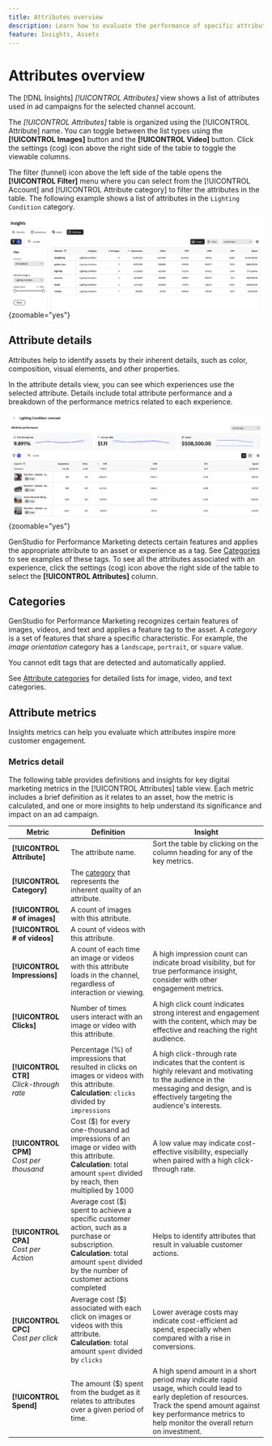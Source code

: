 ```yaml
---
title: Attributes overview
description: Learn how to evaluate the performance of specific attributes in Adobe GenStudio for Performance Marketing.
feature: Insights, Assets
---
```

# Attributes overview

The [!DNL Insights] _[!UICONTROL Attributes]_ view shows a list of attributes used in ad campaigns for the selected channel account.

The _[!UICONTROL Attributes]_ table is organized using the [!UICONTROL Attribute] name. You can toggle between the list types using the **[!UICONTROL Images]** button and the **[!UICONTROL Video]** button. Click the settings (cog) icon above the right side of the table to toggle the viewable columns.

The filter (funnel) icon above the left side of the table opens the **[!UICONTROL Filter]** menu where you can select from the [!UICONTROL Account] and [!UICONTROL Attribute category] to filter the attributes in the table. The following example shows a list of attributes in the `Lighting Condition` category.

![Attributes filter and table](/help/assets/insights-attributes-filter.png){zoomable="yes"}

## Attribute details

Attributes help to identify assets by their inherent details, such as color, composition, visual elements, and other properties.

In the attribute details view, you can see which experiences use the selected attribute. Details include total attribute performance and a breakdown of the performance metrics related to each experience.

![Attribute performance metrics](/help/assets/insights-attribute-details.png){zoomable="yes"}

GenStudio for Performance Marketing detects certain features and applies the appropriate attribute to an asset or experience as a tag. See [Categories](#categories) to see examples of these tags. To see all the attributes associated with an experience, click the settings (cog) icon above the right side of the table to select the **[!UICONTROL Attributes]** column.

## Categories

GenStudio for Performance Marketing recognizes certain features of images, videos, and text and applies a feature tag to the asset. A _category_ is a set of features that share a specific characteristic. For example, the _image orientation_ category has a `landscape`, `portrait`, or `square` value.

You cannot edit tags that are detected and automatically applied.

See [Attribute categories](/help/user-guide/insights/attribute-category.md) for detailed lists for image, video, and text categories.

## Attribute metrics

Insights metrics can help you evaluate which attributes inspire more customer engagement.

### Metrics detail

The following table provides definitions and insights for key digital marketing metrics in the [!UICONTROL Attributes] table view. Each metric includes a brief definition as it relates to an asset, how the metric is calculated, and one or more insights to help understand its significance and impact on an ad campaign.

| Metric                 | Definition                    | Insight                          |
| ---------------------- | ----------------------------- | -------------------------------- |
| **[!UICONTROL Attribute]**   | The attribute name. | Sort the table by clicking on the column heading for any of the key metrics. |
| **[!UICONTROL Category]**    | The [category](#categories) that represents the inherent quality of an attribute. |  |
| **[!UICONTROL # of images]** | A count of images with this attribute. |  |
| **[!UICONTROL # of videos]** | A count of videos with this attribute. |  |
| **[!UICONTROL Impressions]** | A count of each time an image or videos with this attribute loads in the channel, regardless of interaction or viewing. | A high impression count can indicate broad visibility, but for true performance insight, consider with other engagement metrics. |
| **[!UICONTROL Clicks]**      | Number of times users interact with an image or video with this attribute. | A high click count indicates strong interest and engagement with the content, which may be effective and reaching the right audience. |
| **[!UICONTROL CTR]**<br>_Click-through rate_ | Percentage (%) of impressions that resulted in clicks on images or videos with this attribute.<br>**Calculation**: `clicks` divided by `impressions` | A high click-through rate indicates that the content is highly relevant and motivating to the audience in the messaging and design, and is effectively targeting the audience's interests. |
| **[!UICONTROL CPM]**<br>_Cost per thousand_ | Cost ($) for every one-thousand ad impressions of an image or video with this attribute.<br>**Calculation**: total amount `spent` divided by reach, then multiplied by 1000 | A low value may indicate cost-effective visibility, especially when paired with a high click-through rate. |
| **[!UICONTROL CPA]**<br>_Cost per Action_ | Average cost ($) spent to achieve a specific customer action, such as a purchase or subscription.<br>**Calculation**: total amount `spent` divided by the number of customer actions completed | Helps to identify attributes that result in valuable customer actions. |
| **[!UICONTROL CPC]**<br>_Cost per click_ | Average cost ($) associated with each click on images or videos with this attribute.<br>**Calculation**: total amount `spent` divided by `clicks` | Lower average costs may indicate cost-efficient ad spend, especially when compared with a rise in conversions. |
| **[!UICONTROL Spend]**       | The amount ($) spent from the budget as it relates to attributes over a given period of time. | A high spend amount in a short period may indicate rapid usage, which could lead to early depletion of resources. Track the spend amount against key performance metrics to help monitor the overall return on investment. |
